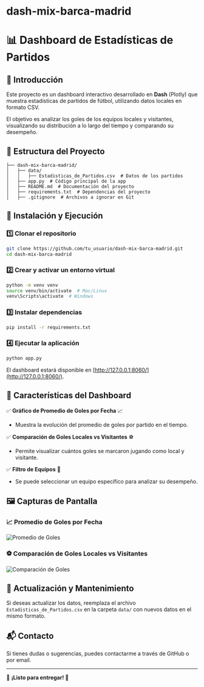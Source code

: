 # dash-mix-barca-madrid
# 📊 Dashboard de Estadísticas de Partidos

## 📌 Introducción
Este proyecto es un dashboard interactivo desarrollado en **Dash** (Plotly) que muestra estadísticas de partidos de fútbol, utilizando datos locales en formato CSV.

El objetivo es analizar los goles de los equipos locales y visitantes, visualizando su distribución a lo largo del tiempo y comparando su desempeño.

## 📂 Estructura del Proyecto
```
├── dash-mix-barca-madrid/
│   ├── data/
│   │   ├── Estadisticas_de_Partidos.csv  # Datos de los partidos
│   ├── app.py  # Código principal de la app
│   ├── README.md  # Documentación del proyecto
│   ├── requirements.txt  # Dependencias del proyecto
│   ├── .gitignore  # Archivos a ignorar en Git
```

## 🚀 Instalación y Ejecución
### 1️⃣ Clonar el repositorio
```bash
git clone https://github.com/tu_usuario/dash-mix-barca-madrid.git
cd dash-mix-barca-madrid
```

### 2️⃣ Crear y activar un entorno virtual
```bash
python -m venv venv
source venv/bin/activate  # Mac/Linux
venv\Scripts\activate  # Windows
```

### 3️⃣ Instalar dependencias
```bash
pip install -r requirements.txt
```

### 4️⃣ Ejecutar la aplicación
```bash
python app.py
```
El dashboard estará disponible en [http://127.0.0.1:8060/](http://127.0.0.1:8060/).

## 🎨 Características del Dashboard
✅ **Gráfico de Promedio de Goles por Fecha** 📈
   - Muestra la evolución del promedio de goles por partido en el tiempo.

✅ **Comparación de Goles Locales vs Visitantes** ⚽
   - Permite visualizar cuántos goles se marcaron jugando como local y visitante.

✅ **Filtro de Equipos** 🔎
   - Se puede seleccionar un equipo específico para analizar su desempeño.

## 🖼️ Capturas de Pantalla
### 📈 Promedio de Goles por Fecha
![Promedio de Goles](ruta/a/la/captura1.png)

### ⚽ Comparación de Goles Locales vs Visitantes
![Comparación de Goles](ruta/a/la/captura2.png)

## 🔄 Actualización y Mantenimiento
Si deseas actualizar los datos, reemplaza el archivo `Estadisticas_de_Partidos.csv` en la carpeta `data/` con nuevos datos en el mismo formato.

## 📬 Contacto
Si tienes dudas o sugerencias, puedes contactarme a través de GitHub o por email.

---
📌 **¡Listo para entregar! 🚀**
